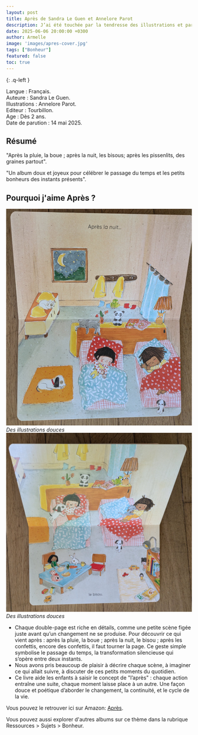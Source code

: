 ```yaml
---
layout: post
title: Après de Sandra Le Guen et Annelore Parot
description: J’ai été touchée par la tendresse des illustrations et par cette belle manière d’observer le temps qui passe, tout en subtilité.
date: 2025-06-06 20:00:00 +0300
author: Armelle
image: 'images/apres-cover.jpg'
tags: ["Bonheur"]
featured: false
toc: true
---
```


{: .q-left }

Langue : Français.            
Auteure : Sandra Le Guen.  
Illustrations : Annelore Parot.      
Editeur : Tourbillon.          
Age : Dès 2 ans.                   
Date de parution : 14 mai 2025.     

## Résumé

"Après la pluie, la boue ; après la nuit, les bisous; après les pissenlits, des graines partout".

"Un album doux et joyeux pour célébrer le passage du temps et les petits bonheurs des instants présents".

## Pourquoi j'aime Après ?

![Des doubles pages](images/apres-int-1.jpg)
*Des illustrations douces*
![La suite](images/apres-int-2.jpg)
*Des illustrations douces*
- Chaque double-page est riche en détails, comme une petite scène figée juste avant qu’un changement ne se produise. Pour découvrir ce qui vient après : après la pluie, la boue ; après la nuit, le bisou ; après les confettis, encore des confettis, il faut tourner la page. Ce geste simple symbolise le passage du temps, la transformation silencieuse qui s’opère entre deux instants.
- Nous avons pris beaucoup de plaisir à décrire chaque scène, à imaginer ce qui allait suivre, à discuter de ces petits moments du quotidien.
- Ce livre aide les enfants à saisir le concept de "l’après" : chaque action entraîne une suite, chaque moment laisse place à un autre. Une façon douce et poétique d’aborder le changement, la continuité, et le cycle de la vie.

Vous pouvez le retrouver ici sur Amazon: [Après](https://amzn.to/40t6uMP). 

Vous pouvez aussi explorer d'autres albums sur ce thème dans la rubrique Ressources > Sujets > Bonheur.